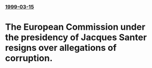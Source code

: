 ### [1999-03-15](/news/1999/03/15/index.md)

#  The European Commission under the presidency of Jacques Santer resigns over allegations of corruption.



